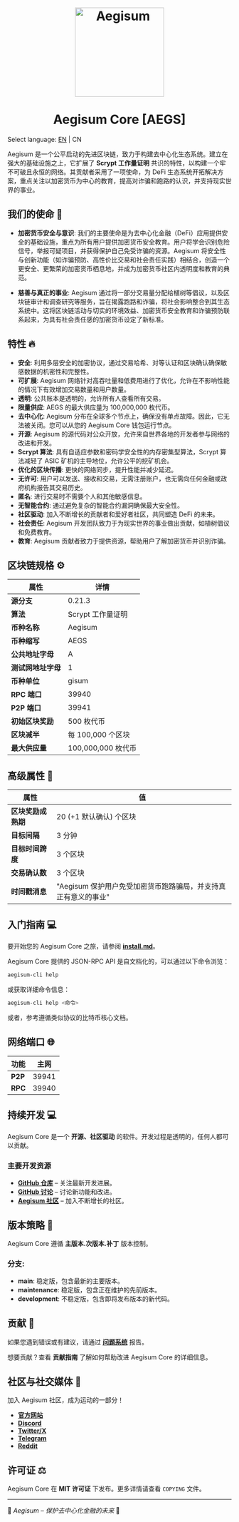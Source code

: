 <h1 align="center">
<img src="https://aegisum.com/aegs.png" alt="Aegisum" width="200"/>
<br/><br/>
Aegisum Core [AEGS]
</h1>

Select language: [EN](./README.md) | CN

Aegisum 是一个公平启动的先进区块链，致力于构建去中心化生态系统。建立在强大的基础设施之上，它扩展了 **Scrypt 工作量证明** 共识的特性，以构建一个牢不可破且永恒的网络。其贡献者采用了一项使命，为 DeFi 生态系统开拓解决方案，重点关注以加密货币为中心的教育，提高对诈骗和跑路的认识，并支持现实世界的事业。

## 我们的使命 🎯

- **加密货币安全与意识**: 我们的主要使命是为去中心化金融（DeFi）应用提供安全的基础设施，重点为所有用户提供加密货币安全教育。用户将学会识别危险信号，举报可疑项目，并获得保护自己免受诈骗的资源。Aegisum 将安全性与创新功能（如诈骗预防、高性价比交易和社会责任实践）相结合，创造一个更安全、更繁荣的加密货币栖息地，并成为加密货币社区内透明度和教育的典范。

- **慈善与真正的事业**: Aegisum 通过将一部分交易量分配给植树等倡议，以及区块链审计和调查研究等服务，旨在揭露跑路和诈骗，将社会影响整合到其生态系统中。这将区块链活动与切实的环境效益、加密货币安全教育和诈骗预防联系起来，为具有社会责任感的加密货币设定了新标准。

## 特性 🔥

- **安全**: 利用多层安全的加密协议，通过交易哈希、对等认证和区块确认确保敏感数据的机密性和完整性。
- **可扩展**: Aegisum 网络针对高吞吐量和低费用进行了优化，允许在不影响性能的情况下有效增加交易数量和用户数量。
- **透明**: 公共账本是透明的，允许所有人查看所有交易。
- **限量供应**: AEGS 的最大供应量为 100,000,000 枚代币。
- **去中心化**: Aegisum 分布在全球多个节点上，确保没有单点故障。因此，它无法被关闭。您可以从您的 Aegisum Core 钱包运行节点。
- **开源**: Aegisum 的源代码对公众开放，允许来自世界各地的开发者参与网络的改进和开发。
- **Scrypt 算法**: 具有自适应参数和密码学安全性的内存密集型算法，Scrypt 算法减轻了 ASIC 矿机的主导地位，允许公平的挖矿机会。
- **优化的区块传播**: 更快的网络同步，提升性能并减少延迟。
- **无许可**: 用户可以发送、接收和交易，无需注册账户，也无需向任何金融或政府机构报告其交易历史。
- **匿名**: 进行交易时不需要个人和其他敏感信息。
- **无智能合约**: 通过避免复杂的智能合约漏洞确保最大安全性。
- **社区驱动**: 加入不断增长的贡献者和爱好者社区，共同塑造 DeFi 的未来。
- **社会责任**: Aegisum 开发团队致力于为现实世界的事业做出贡献，如植树倡议和免费教育。
- **教育**: Aegisum 贡献者致力于提供资源，帮助用户了解加密货币并识别诈骗。

## 区块链规格 ⚙️

| **属性**                     | **详情**                     |
|------------------------------|------------------------------|
| **源分支**                   | 0.21.3                       |
| **算法**                     | Scrypt 工作量证明            |
| **币种名称**                 | Aegisum                      |
| **币种缩写**                 | AEGS                         |
| **公共地址字母**             | A                            |
| **测试网地址字母**           | 1                            |
| **币种单位**                 | gisum                        |
| **RPC 端口**                 | 39940                        |
| **P2P 端口**                 | 39941                        |
| **初始区块奖励**             | 500 枚代币                   |
| **区块减半**                 | 每 100,000 个区块            |
| **最大供应量**               | 100,000,000 枚代币           |

## 高级属性 🚀

| **属性**                     | **值**                                                        |
|------------------------------|---------------------------------------------------------------|
| **区块奖励成熟期**           | 20 (+1 默认确认) 个区块                                       |
| **目标间隔**                 | 3 分钟                                                        |
| **目标时间跨度**             | 3 个区块                                                      |
| **交易确认数**               | 3 个区块                                                      |
| **时间戳消息**               | "Aegisum 保护用户免受加密货币跑路骗局，并支持真正有意义的事业"|

## 入门指南 💻

要开始您的 Aegisum Core 之旅，请参阅 **[install.md](https://github.com/Aegisum/aegisum-core/blob/main/INSTALL.md)**。

Aegisum Core 提供的 JSON-RPC API 是自文档化的，可以通过以下命令浏览：
```bash
aegisum-cli help
```
或获取详细命令信息：
```bash
aegisum-cli help <命令>
```
或者，参考遵循类似协议的比特币核心文档。

## 网络端口 🌐

| **功能**         | **主网**         |
|------------------|------------------|
| **P2P**          | 39941            | 
| **RPC**          | 39940            | 

## 持续开发 💻

Aegisum Core 是一个 **开源、社区驱动** 的软件。开发过程是透明的，任何人都可以贡献。

### 主要开发资源
- **[GitHub 仓库](https://github.com/Aegisum/aegisum-core)** – 关注最新开发进展。
- **[GitHub 讨论](https://github.com/Aegisum/aegisum-core/discussions)** – 讨论新功能和改进。
- **[Aegisum 社区](https://github.com/Aegisum/aegisum-core?tab=readme-ov-file#community--socials-)** – 加入不断增长的社区。

## 版本策略 📌

Aegisum Core 遵循 **主版本.次版本.补丁** 版本控制。

### 分支:
- **main**: 稳定版，包含最新的主要版本。
- **maintenance**: 稳定版，包含正在维护的先前版本。
- **development**: 不稳定版，包含即将发布版本的新代码。

## 贡献 🤝

如果您遇到错误或有建议，请通过 **[问题系统](https://github.com/aegisum/aegisum-core/issues)** 报告。

想要贡献？查看 **贡献指南** 了解如何帮助改进 Aegisum Core 的详细信息。

## 社区与社交媒体 🐉

加入 Aegisum 社区，成为运动的一部分！

- **[官方网站](https://aegisum.com)**
- **[Discord](https://discord.gg/4E5caDKkeP)**
- **[Twitter/X](https://twitter.com/aegisum)**
- **[Telegram](https://t.me/aegisum)**
- **[Reddit](https://reddit.com/r/aegisum)**

## 许可证 ⚖️

Aegisum Core 在 **MIT 许可证** 下发布。更多详情请查看 `COPYING` 文件。

---

🚀 *Aegisum – 保护去中心化金融的未来* 🚀 
